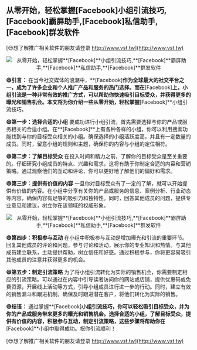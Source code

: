 ## **从零开始，轻松掌握**[Facebook]**小组引流技巧,**[Facebook]**霸屏助手,**[Facebook]**私信助手,**[Facebook]**群发软件**

[😍想了解推广相关软件的朋友请登录 http://www.vst.tw](http://www.vst.tw)

 <center><img src="https://vst.tw/MP4/tuiguang/png/6.png" alt="从零开始，轻松掌握**[Facebook]**小组引流技巧,**[Facebook]**霸屏助手,**[Facebook]**私信助手,**[Facebook]**群发软件"></center>

**😄引言：**
在当今社交媒体的浪潮中，**[Facebook]**作为全球最大的社交平台之一，成为了许多企业和个人推广产品和服务的热门选择。而在**[Facebook]**上，小组引流是一种非常有效的推广方式，可以帮助你快速吸引目标受众，并获得更多的曝光和销售机会。本文将为你介绍一些从零开始，轻松掌握**[Facebook]**小组引流技巧。

**😄第一步：选择合适的小组**
要成功进行小组引流，首先需要选择与你的产品或服务相关的合适小组。在**[Facebook]**上有各种各样的小组，你可以利用搜索功能找到与你的目标受众相关的小组。确保选择的小组活跃度高，并且有一定数量的成员。同时，留意小组的规则和主题，确保你的内容与小组的定位相符。

**😄第二步：了解目标受众**
在投入时间和精力之前，了解你的目标受众是至关重要的。仔细研究小组成员的特点、兴趣和需求，这将有助于你制定合适的内容和营销策略。通过观察他们的互动和评论，你可以更好地了解他们的偏好和需求。

**😄第三步：提供有价值的内容**
一旦你对目标受众有了一定的了解，就可以开始提供有价值的内容。在小组中分享有关你的产品或服务的信息、案例分析、行业动态等内容，确保内容有足够的吸引力和独特性。同时，回答其他成员的问题，提供专业意见和建议，树立你在该领域的权威形象。

 <center><img src="https://vst.tw/MP4/tuiguang/png/6.png" alt="从零开始，轻松掌握**[Facebook]**小组引流技巧,**[Facebook]**霸屏助手,**[Facebook]**私信助手,**[Facebook]**群发软件"></center>

**😄第四步：积极参与互动**
在小组中积极参与互动是增加曝光和引流的重要环节。回复其他成员的评论和问题，参与讨论和活动，展示你的专业知识和热情。与其他成员建立联系，主动提供帮助，树立信任和好感。通过积极参与，你将更容易吸引其他成员的注意并获得更多的机会。

**😄第五步：制定引流策略**
为了将小组引流转化为实际的销售机会，你需要制定相应的引流策略。可以通过在内容中引导读者访问你的网站或店铺，提供优惠码或免费资源，开展线上活动等方式，引导小组成员进行进一步的行动。同时，建立有效的销售漏斗和跟进机制，确保及时跟进潜在客户，将他们转化为实际的销售。

**😄结语：**
通过掌握**[Facebook]**小组引流技巧，你可以轻松吸引目标受众，并为你的产品或服务带来更多的曝光和销售机会。选择合适的小组，了解目标受众，提供有价值的内容，积极参与互动，制定引流策略，这些步骤将帮助你在**[Facebook]**小组中取得成功。祝你引流顺利！

[😍想了解推广相关软件的朋友请登录 http://www.vst.tw](http://www.vst.tw)



